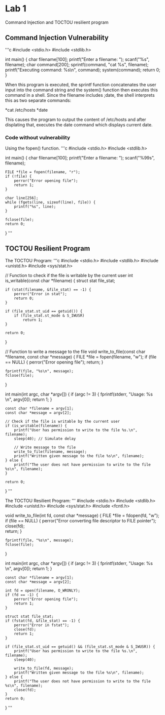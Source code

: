 # Lab 1 
Command Injection and TOCTOU resilient program

## Command Injection Vulnerability
'''c
#include <stdio.h>
#include <stdlib.h>

int main() {
    char filename[100];
    printf("Enter a filename: ");
    scanf("%s", filename);
    char command[200];
    sprintf(command, "cat %s", filename);
    printf("Executing command: %s\n", command);
    system(command);
    return 0;
}


When this program is executed, the sprintf function concatenates the user input into the command string and the system() function then executes this command in a shell. Since the filename includes ;date, the shell interprets this as two separate commands:

*cat /etc/hosts
*date

This causes the program to output the content of /etc/hosts and after displating that, executes the date command which displays current date.

### Code without vulnerability
Using the fopen() function.
'''c
#include <stdio.h>
#include <stdlib.h>

int main() {
    char filename[100];
    printf("Enter a filename: ");
    scanf("%99s", filename);

    FILE *file = fopen(filename, "r");
    if (!file) {
        perror("Error opening file");
        return 1;
    }

    char line[256];
    while (fgets(line, sizeof(line), file)) {
        printf("%s", line);
    }

    fclose(file);
    return 0;
}
'''

## TOCTOU Resilient Program
The TOCTOU Program:
'''c
#include <stdio.h>
#include <stdlib.h>
#include <unistd.h>
#include <sys/stat.h>

// Function to check if the file is writable by the current user
int is_writable(const char *filename) {
    struct stat file_stat;

    if (stat(filename, &file_stat) == -1) {
        perror("Error in stat");
        return 0;
    }

    if (file_stat.st_uid == getuid()) {
        if (file_stat.st_mode & S_IWUSR)
            return 1;
    }

    return 0;
}

// Function to write a message to the file
void write_to_file(const char *filename, const char *message) {
    FILE *file = fopen(filename, "w");
    if (file == NULL) {
        perror("Error opening file");
        return;
    }

    fprintf(file, "%s\n", message);
    fclose(file);
}

int main(int argc, char *argv[]) {
    if (argc != 3) {
        fprintf(stderr, "Usage: %s <filename> <message>\n", argv[0]);
        return 1;
    }

    const char *filename = argv[1];
    const char *message = argv[2];

    // Check if the file is writable by the current user
    if (is_writable(filename)) {
        printf("User has permission to write to the file %s.\n", filename);
        sleep(40); // Simulate delay

        // Write message to the file
        write_to_file(filename, message);
        printf("Written given message to the file %s\n", filename);
    } else {
        printf("The user does not have permission to write to the file %s\n", filename);
    }

    return 0;
}
'''

The TOCTOU Resilient Program:
'''
#include <stdio.h>
#include <stdlib.h>
#include <unistd.h>
#include <sys/stat.h>
#include <fcntl.h>

void write_to_file(int fd, const char *message) {
    FILE *file = fdopen(fd, "w");
    if (file == NULL) {
        perror("Error converting file descriptor to FILE pointer");
        close(fd);  
        return;
    }

    fprintf(file, "%s\n", message);
    fclose(file);
}

int main(int argc, char *argv[]) {
    if (argc != 3) {
        fprintf(stderr, "Usage: %s <filename> <message>\n", argv[0]);
        return 1;
    }

    const char *filename = argv[1];
    const char *message = argv[2];

    int fd = open(filename, O_WRONLY);
    if (fd == -1) {
        perror("Error opening file");
        return 1;
    }

    struct stat file_stat;
    if (fstat(fd, &file_stat) == -1) {
        perror("Error in fstat");
        close(fd);
        return 1;
    }

    if (file_stat.st_uid == getuid() && (file_stat.st_mode & S_IWUSR)) {
        printf("User has permission to write to the file %s.\n", filename);
        sleep(40); 

        write_to_file(fd, message);
        printf("Written given message to the file %s\n", filename);
    } else {
        printf("The user does not have permission to write to the file %s\n", filename);
        close(fd);
    }
    return 0;
}
'''